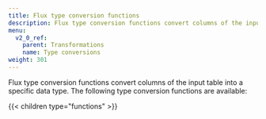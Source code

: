 ```yaml
---
title: Flux type conversion functions
description: Flux type conversion functions convert columns of the input table into a specific data type.
menu:
  v2_0_ref:
    parent: Transformations
    name: Type conversions
weight: 301
---
```


Flux type conversion functions convert columns of the input table into a specific data type.
The following type conversion functions are available:

{{< children type="functions" >}}
